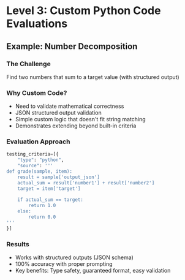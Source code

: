 # Level 3: Custom Python Code Evaluations

## Example: Number Decomposition

### The Challenge
Find two numbers that sum to a target value (with structured output)

### Why Custom Code?
- Need to validate mathematical correctness
- JSON structured output validation
- Simple custom logic that doesn't fit string matching
- Demonstrates extending beyond built-in criteria

### Evaluation Approach
```python
testing_criteria=[{
    "type": "python",
    "source": '''
def grade(sample, item):
    result = sample['output_json']
    actual_sum = result['number1'] + result['number2']
    target = item['target']
    
    if actual_sum == target:
        return 1.0
    else:
        return 0.0
'''
}]
```

### Results
- Works with structured outputs (JSON schema)
- 100% accuracy with proper prompting
- Key benefits: Type safety, guaranteed format, easy validation